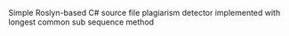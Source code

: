 Simple Roslyn-based C# source file plagiarism detector implemented with longest common sub sequence method